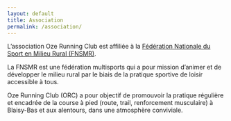 ```yaml
---
layout: default
title: Association
permalink: /association/
---
```


L’association Oze Running Club est affiliée à la [Fédération Nationale du Sport en Milieu Rural (FNSMR)](https://www.fnsmr.org/).

La FNSMR est une fédération multisports qui a pour mission d’animer et de
développer le milieu rural par le biais de la pratique sportive de loisir
accessible à tous.

Oze Running Club (ORC) a pour objectif de promouvoir la pratique régulière et encadrée de la course à pied 
(route, trail, renforcement musculaire) à Blaisy-Bas et aux alentours, dans une
atmosphère conviviale.

